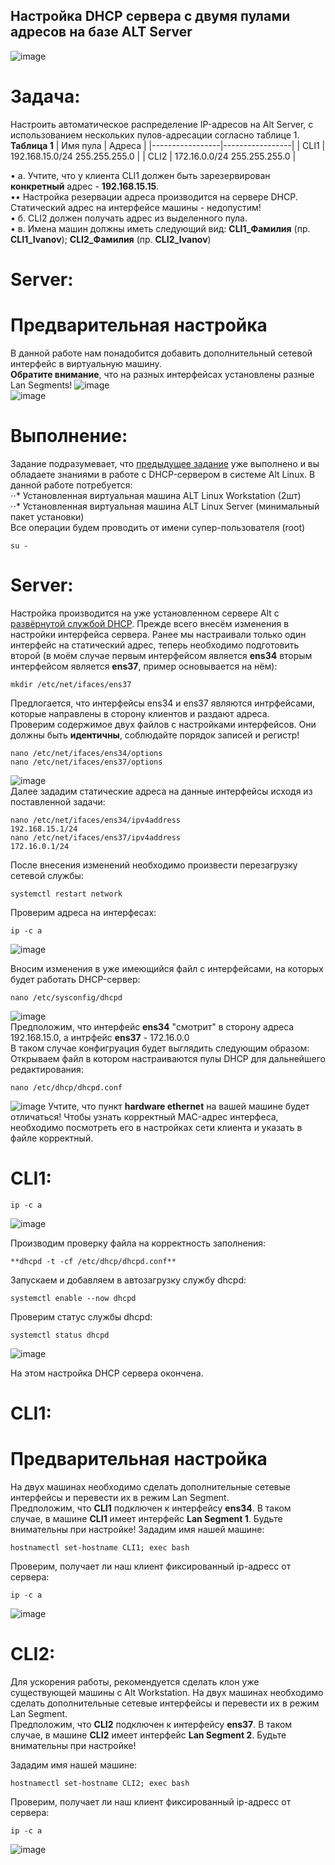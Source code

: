 ## Настройка DHCP сервера с двумя пулами адресов на базе ALT Server
![image](https://github.com/NyashMan/LinuxSysa/assets/1348639/81760e94-6b14-4d93-8fb5-5a1fc51a5056)  

# Задача:  
Настроить автоматическое распределение IP-адресов на Alt Server, с использованием нескольких пулов-адресации согласно таблице 1.
**Таблица 1**
| Имя пула | Адреса            |
|-----------------|-----------------|
| CLI1             | 192.168.15.0/24 255.255.255.0     |
| CLI2             | 172.16.0.0/24 255.255.255.0     |  

•	a. Учтите, что у клиента CLI1 должен быть зарезервирован **конкретный** адрес - **192.168.15.15**.  
••	Настройка резервации адреса производится на сервере DHCP. Статический адрес на интерфейсе машины - недопустим!  
•	б. CLI2 должен получать адрес из выделенного пула.  
• в. Имена машин должны иметь следующий вид: **CLI1_Фамилия** (пр. **CLI1_Ivanov**); **CLI2_Фамилия** (пр. **CLI2_Ivanov**)  
  
# Server:  
# Предварительная настройка
В данной работе нам понадобится добавить дополнительный сетевой интерфейс в виртуальную машину.  
**Обратите внимание**, что на разных интерфейсах установлены разные Lan Segments!
![image](https://github.com/NyashMan/LinuxSysa/assets/1348639/611c5e20-5298-4aea-84a4-d3f696f3fe75)  
![image](https://github.com/NyashMan/LinuxSysa/assets/1348639/b6b59133-04f6-4f23-a5c3-d528cb826794)  

# Выполнение:  
Задание подразумевает, что [предыдущее задание](https://github.com/NyashMan/LinuxSysa/tree/main/AltDHCP) уже выполнено и вы обладаете знаниями в работе с DHCP-сервером в системе Alt Linux.
В данной работе потребуется:  
⋅⋅* Установленная виртуальная машина ALT Linux Workstation (2шт)  
⋅⋅* Установленная виртуальная машина ALT Linux Server (минимальный пакет установки)  
Все операции будем проводить от имени супер-пользователя (root)  
```
su -
```

# Server:  
Настройка производится на уже установленном сервере Alt с [развёрнутой службой DHCP](https://github.com/NyashMan/LinuxSysa/tree/main/AltDHCP).
Прежде всего внесём изменения в настройки интерфейса сервера. Ранее мы настраивали только один интерфейс на статический адрес, теперь необходимо подготовить второй (в моём случае первым интерфейсом является **ens34** вторым интерфейсом является **ens37**, пример основывается на нём):
```
mkdir /etc/net/ifaces/ens37

```
Предлогается, что интерфейсы ens34 и ens37 являются интрфейсами, которые направлены в сторону клиентов и раздают адреса.  
Проверим содержимое двух файлов с настройками интерфейсов. Они должны быть **идентичны**, соблюдайте порядок записей и регистр!
```
nano /etc/net/ifaces/ens34/options
nano /etc/net/ifaces/ens37/options
```
![image](https://github.com/NyashMan/LinuxSysa/assets/1348639/f5827ba4-93d4-4698-b3f0-74433346a42f)  
Далее зададим статические адреса на данные интерфейсы исходя из поставленной задачи:
```
nano /etc/net/ifaces/ens34/ipv4address
192.168.15.1/24
nano /etc/net/ifaces/ens37/ipv4address
172.16.0.1/24
```
После внесения изменений необходимо произвести перезагрузку сетевой службы:  
```
systemctl restart network
```
Проверим адреса на интерфесах:
```
ip -c a
```
![image](https://github.com/NyashMan/LinuxSysa/assets/1348639/d00140a2-0ee2-4ade-b7f4-2073ed683179)  

Вносим изменения в уже имеющийся файл с интерфейсами, на которых будет работать DHCP-сервер:
```
nano /etc/sysconfig/dhcpd 
```
![image](https://github.com/NyashMan/LinuxSysa/assets/1348639/891c8d54-9e48-4720-a126-5171c279b7d5)  
Предположим, что интерфейс **ens34** "смотрит" в сторону адреса 192.168.15.0, а интрфейс **ens37** - 172.16.0.0  
В таком случае конфигруация будет выглядить следующим образом:
Открываем файл в котором настраиваются пулы DHCP для дальнейшего редактирования:  
```
nano /etc/dhcp/dhcpd.conf
```
![image](https://github.com/NyashMan/LinuxSysa/assets/1348639/f63d441f-f6c5-40dc-97cc-eb45c1593f89)
Учтите, что пункт **hardware ethernet** на вашей машине будет отличаться! Чтобы узнать корректный MAC-адрес интерфеса, необходимо посмотреть его в настройках сети клиента и указать в файле корректный.  
# CLI1:
```
ip -c a
```
![image](https://github.com/NyashMan/LinuxSysa/assets/1348639/c724c153-9782-4787-95f3-57fa7d4ba390)  

Производим проверку файла на корректность заполнения:
```
**dhcpd -t -cf /etc/dhcp/dhcpd.conf**
```
Запускаем и добавляем в автозагрузку службу dhcpd:
```
systemctl enable --now dhcpd
```
Проверим статус службы dhcpd:
```
systemctl status dhcpd
```
![image](https://github.com/NyashMan/LinuxSysa/assets/1348639/471498da-1c00-496f-8d07-8049d5ab2fad)  

На этом настройка DHCP сервера окончена.


# CLI1:  
# Предварительная настройка

На двух машинах необходимо сделать дополнительные сетевые интерфейсы и перевести их в режим Lan Segment.  
Предположим, что **CLI1** подключен к интерфейсу **ens34**. В таком случае, в машине **CLI1** имеет интерфейс **Lan Segment 1**. Будьте внимательны при настройке! 
Зададим имя нашей машине:
```
hostnamectl set-hostname CLI1; exec bash
```
Проверим, получает ли наш клиент фиксированный ip-адресс от сервера:
```
ip -c a
```
![image](https://github.com/NyashMan/LinuxSysa/assets/1348639/e9acf127-f049-4560-976b-cb67b7d509a6)  

# CLI2:
Для ускорения работы, рекомендуется сделать клон уже существующей машины с Alt Workstation.
На двух машинах необходимо сделать дополнительные сетевые интерфейсы и перевести их в режим Lan Segment.  
Предположим, что **CLI2** подключен к интерфейсу **ens37**. В таком случае, в машине **CLI2** имеет интерфейс **Lan Segment 2**. Будьте внимательны при настройке! 

Зададим имя нашей машине:  
```
hostnamectl set-hostname CLI2; exec bash
```
Проверим, получает ли наш клиент фиксированный ip-адресс от сервера:  

```
ip -c a
```

![image](https://github.com/NyashMan/LinuxSysa/assets/1348639/0d3f1ded-c278-4f60-891e-a308c6f1f2b5)  
